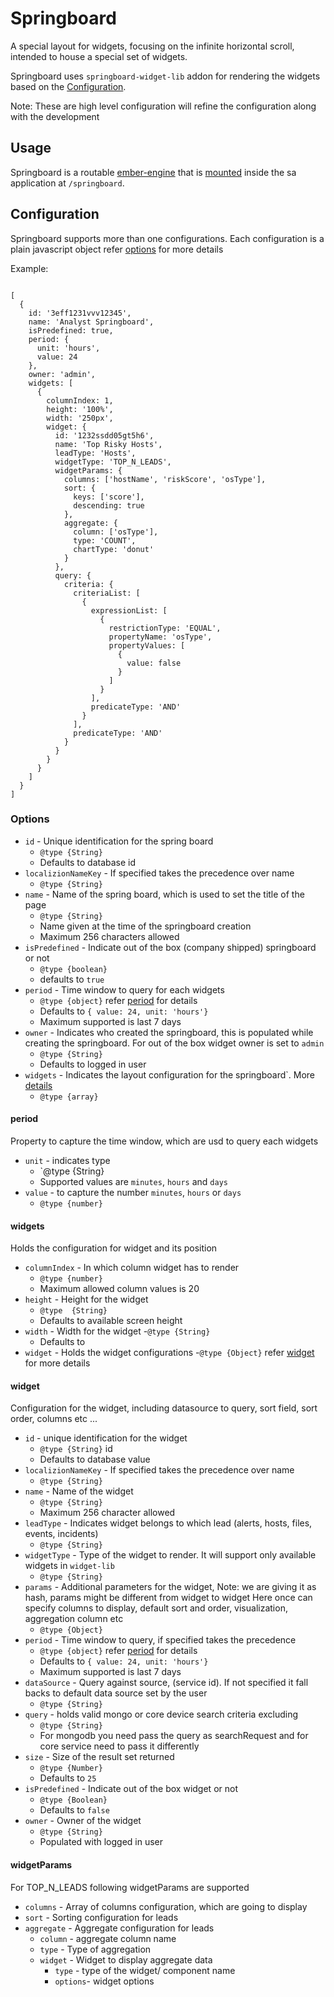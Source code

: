 Springboard
==============================================================================

 A special layout for widgets, focusing on the infinite horizontal scroll, intended to house a special set of widgets.
 
 Springboard uses `springboard-widget-lib` addon for rendering the widgets based on the [Configuration](#configuration).
 
 Note: These are high level configuration will refine the configuration along with the development
 
Usage
------------------------------------------------------------------------------
 Springboard is a routable [ember-engine](https://github.com/ember-engines/ember-engines) that is [mounted](https://github.com/ember-engines/ember-engines.com/blob/66759f39726617b3a17f1f0088ccd78ac73380ce/markdown/guide/mounting-engines.md#routable-engines) inside the sa application at `/springboard`.
 
Configuration
------------------------------------------------------------------------------
Springboard supports more than one configurations. Each configuration is a plain javascript object refer [options](#options) for more details

Example:

```

[
  {
    id: '3eff1231vvv12345',
    name: 'Analyst Springboard',
    isPredefined: true,
    period: {
      unit: 'hours',
      value: 24
    },
    owner: 'admin',
    widgets: [
      {
        columnIndex: 1,
        height: '100%',
        width: '250px',
        widget: {
          id: '1232ssdd05gt5h6',
          name: 'Top Risky Hosts',
          leadType: 'Hosts',
          widgetType: 'TOP_N_LEADS',
          widgetParams: {
            columns: ['hostName', 'riskScore', 'osType'],
            sort: {
              keys: ['score'],
              descending: true
            },
            aggregate: {
              column: ['osType'],
              type: 'COUNT',
              chartType: 'donut'
            }
          },
          query: {
            criteria: {
              criteriaList: [
                {
                  expressionList: [
                    {
                      restrictionType: 'EQUAL',
                      propertyName: 'osType',
                      propertyValues: [
                        {
                          value: false
                        }
                      ]
                    }
                  ],
                  predicateType: 'AND'
                }
              ],
              predicateType: 'AND'
            }
          }
        }
      }
    ]
  }
]
```
  
### Options
- `id` - Unique identification for the spring board
    - `@type {String}`
    - Defaults to database id
- `localizionNameKey` - If specified takes the precedence over name
    - `@type {String}`    
- `name` - Name of the spring board, which is used to set the title of the page
    - `@type {String}`
    - Name given at the time of the springboard creation
    - Maximum 256 characters allowed
- `isPredefined` - Indicate out of the box (company shipped) springboard or not
    - `@type {boolean}`
    - defaults to `true`
- `period` - Time window to query for each widgets
    - `@type {object}` refer [period](#period) for details
    - Defaults to `{ value: 24, unit: 'hours'}`
    - Maximum supported is last 7 days
- `owner` - Indicates who created the springboard, this is populated while creating the springboard. For out of the box widget owner is set to `admin`
    - `@type {String}`
    - Defaults to logged in user   
- `widgets` - Indicates the layout configuration for the springboard`. More [details](#widgets)
    - `@type {array}`
    
#### period
Property to capture the time window, which are usd to query each widgets

- `unit` - indicates type 
    - `@type {String}
    - Supported values are `minutes`, `hours` and `days`
- `value` - to capture the number `minutes`, `hours` or `days`
    - `@type {number}`
    
#### widgets
Holds the configuration for widget and its position
- `columnIndex` - In which column widget has to render
    - `@type {number}`
    - Maximum allowed column values is 20
- `height` - Height for the widget
    - `@type  {String}`
    - Defaults to available screen height
-  `width` - Width for the widget
    -`@type {String}`
    - Defaults to <TBD>
- `widget` - Holds the widget configurations
    -`@type {Object}` refer [widget](#widget) for more details
            
#### widget
Configuration for the widget, including datasource to query, sort field, sort order, columns etc ...
- `id` - unique identification for the widget
    - `@type {String}` id
    - Defaults to database value 
- `localizionNameKey` - If specified takes the precedence over name
    - `@type {String}`    
- `name` - Name of the widget
    - `@type {String}`
    - Maximum 256 character allowed
- `leadType` - Indicates widget belongs to which lead (alerts, hosts, files, events, incidents)
    - `@type {String}`
- `widgetType` - Type of the widget to render. It will support only available widgets in `widget-lib`
    - `@type {String}`    
- `params` - Additional parameters for the widget, Note: we are giving it as hash, params might be different from widget to widget
Here once can specify columns to display, default sort and order, visualization, aggregation column etc
    - `@type {Object}`
- `period` - Time window to query, if specified takes the precedence
    - `@type {object}` refer [period](#period) for details
    - Defaults to `{ value: 24, unit: 'hours'}`
    - Maximum supported is last 7 days
- `dataSource` - Query against source, (service id). If not specified it fall backs to default data source set by the user
    - `@type {String}`
- `query` - holds valid mongo or core device search criteria excluding
    - `@type {String}`
    - For mongodb you need pass the query as searchRequest and for core service need to pass it differently
- `size` - Size of the result set returned
    - `@type {Number}`
    - Defaults to `25`
- `isPredefined` - Indicate out of the box widget or not
    - `@type {Boolean}`
    - Defaults to `false`
- `owner` - Owner of the widget
    - `@type {String}`
    - Populated with logged in user

#### widgetParams
 For TOP_N_LEADS following widgetParams are supported
 
- `columns` -  Array of columns configuration, which are going to display
- `sort` - Sorting configuration for leads
- `aggregate` - Aggregate configuration for leads
    - `column` - aggregate column name
    - `type` - Type of aggregation
    -  `widget` - Widget to display aggregate data
        - `type` - type of the widget/ component name
        - `options`- widget options
    
 
                        
